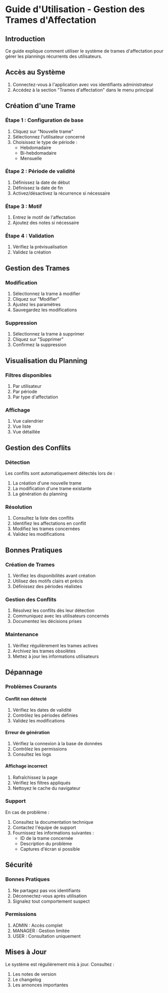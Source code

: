 # Guide d'Utilisation - Gestion des Trames d'Affectation

## Introduction

Ce guide explique comment utiliser le système de trames d'affectation pour gérer les plannings récurrents des utilisateurs.

## Accès au Système

1. Connectez-vous à l'application avec vos identifiants administrateur
2. Accédez à la section "Trames d'affectation" dans le menu principal

## Création d'une Trame

### Étape 1 : Configuration de base
1. Cliquez sur "Nouvelle trame"
2. Sélectionnez l'utilisateur concerné
3. Choisissez le type de période :
   - Hebdomadaire
   - Bi-hebdomadaire
   - Mensuelle

### Étape 2 : Période de validité
1. Définissez la date de début
2. Définissez la date de fin
3. Activez/désactivez la récurrence si nécessaire

### Étape 3 : Motif
1. Entrez le motif de l'affectation
2. Ajoutez des notes si nécessaire

### Étape 4 : Validation
1. Vérifiez la prévisualisation
2. Validez la création

## Gestion des Trames

### Modification
1. Sélectionnez la trame à modifier
2. Cliquez sur "Modifier"
3. Ajustez les paramètres
4. Sauvegardez les modifications

### Suppression
1. Sélectionnez la trame à supprimer
2. Cliquez sur "Supprimer"
3. Confirmez la suppression

## Visualisation du Planning

### Filtres disponibles
1. Par utilisateur
2. Par période
3. Par type d'affectation

### Affichage
1. Vue calendrier
2. Vue liste
3. Vue détaillée

## Gestion des Conflits

### Détection
Les conflits sont automatiquement détectés lors de :
1. La création d'une nouvelle trame
2. La modification d'une trame existante
3. La génération du planning

### Résolution
1. Consultez la liste des conflits
2. Identifiez les affectations en conflit
3. Modifiez les trames concernées
4. Validez les modifications

## Bonnes Pratiques

### Création de Trames
1. Vérifiez les disponibilités avant création
2. Utilisez des motifs clairs et précis
3. Définissez des périodes réalistes

### Gestion des Conflits
1. Résolvez les conflits dès leur détection
2. Communiquez avec les utilisateurs concernés
3. Documentez les décisions prises

### Maintenance
1. Vérifiez régulièrement les trames actives
2. Archivez les trames obsolètes
3. Mettez à jour les informations utilisateurs

## Dépannage

### Problèmes Courants

#### Conflit non détecté
1. Vérifiez les dates de validité
2. Contrôlez les périodes définies
3. Validez les modifications

#### Erreur de génération
1. Vérifiez la connexion à la base de données
2. Contrôlez les permissions
3. Consultez les logs

#### Affichage incorrect
1. Rafraîchissez la page
2. Vérifiez les filtres appliqués
3. Nettoyez le cache du navigateur

### Support

En cas de problème :
1. Consultez la documentation technique
2. Contactez l'équipe de support
3. Fournissez les informations suivantes :
   - ID de la trame concernée
   - Description du problème
   - Captures d'écran si possible

## Sécurité

### Bonnes Pratiques
1. Ne partagez pas vos identifiants
2. Déconnectez-vous après utilisation
3. Signalez tout comportement suspect

### Permissions
1. ADMIN : Accès complet
2. MANAGER : Gestion limitée
3. USER : Consultation uniquement

## Mises à Jour

Le système est régulièrement mis à jour. Consultez :
1. Les notes de version
2. Le changelog
3. Les annonces importantes 